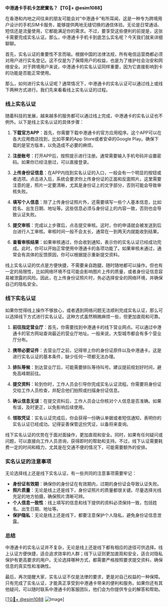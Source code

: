 **中港通卡手机卡怎麽實名？【TG💪+ @esim1088】**

在香港和内地之间往来的朋友可能会对“中港通卡”有所耳闻，这是一种专为跨境用户设计的手机SIM卡服务，能够提供两地无缝切换的通信体验。无论是日常通话、短信还是流量使用，它都能满足你的需求。不过，要享受这些便利的前提是，这张卡需要完成实名认证。那么，中港通卡手机卡到底怎么实名呢？今天我们就来详细聊聊。

首先，实名认证的重要性不言而喻。根据中国的法律法规，所有电信运营商都必须对用户进行实名登记。这不仅是为了保障用户的权益，也是为了维护社会治安和网络安全。对于跨境用户来说，中港通卡的实名认证同样重要，因为它直接影响到卡的功能是否能正常使用。

那么，如何进行实名认证呢？通常情况下，中港通卡的实名认证可以通过线上或线下两种方式进行。我们先来看看线上实名认证的过程。

### 线上实名认证

随着科技的发展，越来越多的服务都可以通过线上完成，中港通卡的实名认证也不例外。以下是线上实名认证的具体步骤：

1. **下载官方APP**：首先，你需要下载中港通卡的官方应用程序。这个APP可以在各大应用商店找到，比如苹果的App Store或者安卓的Google Play。确保下载的是官方版本，以免造成不必要的麻烦。

2. **注册账号**：打开APP后，按照提示进行注册。通常需要输入手机号码并设置密码。如果你已经注册过，可以直接登录。

3. **上传身份证信息**：在APP内找到实名认证的入口，一般会有一个明显的按钮或者选项。点击进入后，系统会要求你上传身份证的正面和反面照片。这里需要注意的是，照片一定要清晰，尤其是身份证上的文字部分，否则可能会导致审核失败。

4. **填写个人信息**：除了上传身份证照片外，还需要填写一些个人基本信息，比如姓名、出生日期、地址等。这些信息必须与身份证上的内容一致，否则也会导致认证失败。

5. **提交审核**：完成以上步骤后，点击提交审核。这时，你的申请就会被发送到后台进行人工审核。审核时间一般不会太长，通常在一到两天内就能收到结果。

6. **查看审核结果**：如果审核通过，你会收到通知，表示你的实名认证已经成功完成。此时，你可以开始正常使用中港通卡的各项功能了。如果审核未通过，通常会有具体的反馈原因，你可以根据提示重新提交资料。

线上实名认证的优点是方便快捷，不需要亲自跑腿，随时随地都可以操作。但也有一定的局限性，比如网络环境不佳可能会影响图片上传的质量，或者身份证信息容易被泄露的风险。因此，在上传身份证照片时，务必选择安全的网络环境，并确保自己的隐私安全。

### 线下实名认证

如果你觉得线上操作不够放心，或者遇到网络问题无法顺利完成实名认证，那么可以选择线下方式进行实名认证。这种方式虽然稍微麻烦一些，但更加直观和可靠。

1. **前往指定营业厅**：首先，你需要找到中港通卡的线下营业网点。可以通过中港通卡的官方网站查询最近的营业厅地址。一般来说，大型城市都会有多个营业厅分布。

2. **携带必要证件**：去营业厅之前，记得带上你的身份证原件以及中港通卡。这是进行实名认证的基本条件，缺少任何一项都无法办理。

3. **排队等候**：到达营业厅后，可能需要排队等待叫号。建议提前规划好时间，避免高峰期前往。

4. **提交资料**：轮到你时，工作人员会引导你完成实名认证流程。你需要将身份证交给工作人员检查，并配合他们拍照或扫描身份证信息。

5. **确认信息无误**：在提交资料后，工作人员会让你核对个人信息是否准确。如果有误，及时更正，以免影响后续使用。

6. **领取凭证**：实名认证完成后，你会获得一份确认单据或者短信通知，表明你的实名认证已经成功。记得妥善保管这份凭证，以备将来查询。

线下实名认证的优势在于面对面操作，更加直观和安全。同时，如果有任何疑问或问题，可以直接向工作人员咨询，获得即时的帮助和支持。不过，线下认证需要耗费一定的时间和精力，尤其是在交通不便的情况下，可能需要额外的安排。

### 实名认证的注意事项

无论选择线上还是线下实名认证，有一些共同的注意事项需要牢记：

- **身份证有效期**：确保你的身份证在有效期内，过期的身份证会导致认证失败。
- **照片质量**：无论是线上还是线下，身份证照片的质量都很关键。尽量选择光线充足的地方拍摄，确保照片清晰可辨。
- **个人信息一致性**：线上填写的信息和线下提供的资料必须保持一致，包括姓名、出生日期、地址等。
- **保护隐私**：无论是线上还是线下，都要注意保护个人隐私，避免身份证信息泄露。

### 总结

中港通卡的实名认证并不复杂，无论是线上还是线下都有相应的途径可供选择。线上认证方便快捷，适合追求效率的人群；线下认证则更加直观和安全，适合对隐私保护有更高要求的用户。无论选择哪种方式，都需要严格按照要求提交资料，确保信息的真实性和准确性。

最后，再次提醒大家，实名认证不仅是法律的要求，更是对自己权益的一种保障。只有完成了实名认证，才能真正享受到中港通卡带来的便利和服务。如果你还有其他疑问，可以随时联系中港通卡的客服团队，他们会为你提供专业的解答和帮助。

[[TG💪+ @esim1088](https://t.me/s/esim1088) ![Image](https://i.postimg.cc/4NQfJmqS/Snipaste-2025-05-13-00-14-12.png)]